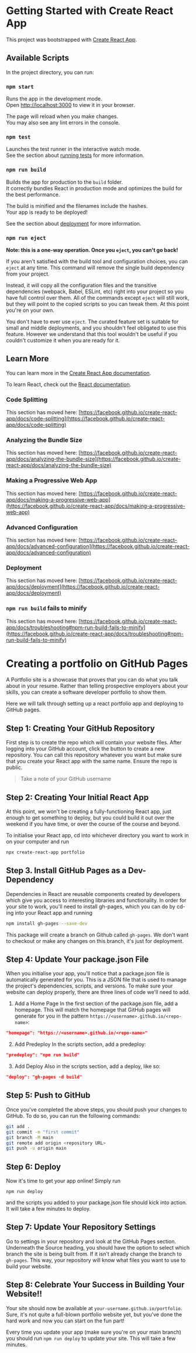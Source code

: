 # Getting Started with Create React App

This project was bootstrapped with [Create React App](https://github.com/facebook/create-react-app).

## Available Scripts

In the project directory, you can run:

### `npm start`

Runs the app in the development mode.\
Open [http://localhost:3000](http://localhost:3000) to view it in your browser.

The page will reload when you make changes.\
You may also see any lint errors in the console.

### `npm test`

Launches the test runner in the interactive watch mode.\
See the section about [running tests](https://facebook.github.io/create-react-app/docs/running-tests) for more information.

### `npm run build`

Builds the app for production to the `build` folder.\
It correctly bundles React in production mode and optimizes the build for the best performance.

The build is minified and the filenames include the hashes.\
Your app is ready to be deployed!

See the section about [deployment](https://facebook.github.io/create-react-app/docs/deployment) for more information.

### `npm run eject`

**Note: this is a one-way operation. Once you `eject`, you can't go back!**

If you aren't satisfied with the build tool and configuration choices, you can `eject` at any time. This command will remove the single build dependency from your project.

Instead, it will copy all the configuration files and the transitive dependencies (webpack, Babel, ESLint, etc) right into your project so you have full control over them. All of the commands except `eject` will still work, but they will point to the copied scripts so you can tweak them. At this point you're on your own.

You don't have to ever use `eject`. The curated feature set is suitable for small and middle deployments, and you shouldn't feel obligated to use this feature. However we understand that this tool wouldn't be useful if you couldn't customize it when you are ready for it.

## Learn More

You can learn more in the [Create React App documentation](https://facebook.github.io/create-react-app/docs/getting-started).

To learn React, check out the [React documentation](https://reactjs.org/).

### Code Splitting

This section has moved here: [https://facebook.github.io/create-react-app/docs/code-splitting](https://facebook.github.io/create-react-app/docs/code-splitting)

### Analyzing the Bundle Size

This section has moved here: [https://facebook.github.io/create-react-app/docs/analyzing-the-bundle-size](https://facebook.github.io/create-react-app/docs/analyzing-the-bundle-size)

### Making a Progressive Web App

This section has moved here: [https://facebook.github.io/create-react-app/docs/making-a-progressive-web-app](https://facebook.github.io/create-react-app/docs/making-a-progressive-web-app)

### Advanced Configuration

This section has moved here: [https://facebook.github.io/create-react-app/docs/advanced-configuration](https://facebook.github.io/create-react-app/docs/advanced-configuration)

### Deployment

This section has moved here: [https://facebook.github.io/create-react-app/docs/deployment](https://facebook.github.io/create-react-app/docs/deployment)

### `npm run build` fails to minify

This section has moved here: [https://facebook.github.io/create-react-app/docs/troubleshooting#npm-run-build-fails-to-minify](https://facebook.github.io/create-react-app/docs/troubleshooting#npm-run-build-fails-to-minify)


# Creating a portfolio on GitHub Pages

A Portfolio site is a showcase that proves that you can do what you talk about in your resume. Rather than telling prospective employers about your skills, you can create a software developer portfolio to show them.

Here we will talk through setting up a react portfolio app and deploying to GitHub pages.

## Step 1: Creating Your GitHub Repository

First step is to create the repo which will contain your website files. After logging into your GitHub account, click the button to create a new repository. You can call this repository whatever you want but make sure that you create your React app with the same name. Ensure the repo is public.

> Take a note of your GitHub username

## Step 2: Creating Your Initial React App

At this point, we won't be creating a fully-functioning React app, just enough to get something to deploy, but you could build it out over the weekend if you have time, or over the course of the course and beyond.

To initialise your React app, cd into whichever directory you want to work in on your computer and run

```bash
npx create-react-app portfolio
```

## Step 3. Install GitHub Pages as a Dev-Dependency

Dependencies in React are reusable components created by developers which give you access to interesting libraries and functionality. In order for your site to work, you'll need to install gh-pages, which you can do by cd-ing into your React app and running

```bash
npm install gh-pages --save-dev
```

This package will create a branch on Github called `gh-pages`. We don't want to checkout or make any changes on this branch, it's just for deployment.

## Step 4: Update Your package.json File

When you initialise your app, you'll notice that a package.json file is automatically generated for you. This is a JSON file that is used to manage the project's dependencies, scripts, and versions. To make sure your website can deploy properly, there are three lines of code we'll need to add.

1. Add a Home Page
In the first section of the package.json file, add a homepage. This will match the homepage that GitHub pages will generate for you in the pattern `https://<username>.github.io/<repo-name>`:

```json
"homepage": "https://<username>.github.io/<repo-name>"
```

2. Add Predeploy
In the scripts section, add a predeploy:

```json
"predeploy": "npm run build"
```

3. Add Deploy
Also in the scripts section, add a deploy, like so:

```json
"deploy": "gh-pages -d build"
```

## Step 5: Push to GitHub
Once you've completed the above steps, you should push your changes to GitHub. To do so, you can run the following commands:

```bash
git add .
git commit -m "first commit"
git branch -M main
git remote add origin <repository URL>
git push -u origin main
```

## Step 6: Deploy
Now it's time to get your app online! Simply run

```
npm run deploy
```

and the scripts you added to your package.json file should kick into action. It will take a few minutes to deploy.

## Step 7: Update Your Repository Settings
Go to settings in your repository and look at the GitHub Pages section. Underneath the Source heading, you should have the option to select which branch the site is being built from. If it isn't already change the branch to `gh-pages`. This way, your repository will know what files you want to use to build your website.


## Step 8: Celebrate Your Success in Building Your Website!!
Your site should now be available at `your-username.github.io/portfolio`. Sure, it's not quite a full-blown portfolio website yet, but you've done the hard work and now you can start on the fun part!

Every time you update your app (make sure you're on your main branch) you should run `npm run deploy` to update your site. This will take a few minutes.

